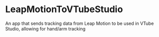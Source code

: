 # LeapMotionToVTubeStudio
An app that sends tracking data from Leap Motion to be used in VTube Studio, allowing for hand/arm tracking
